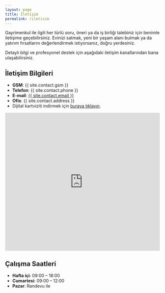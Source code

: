 ```yaml
---
layout: page
title: İletişim
permalink: /iletisim
---
```


Gayrimenkul ile ilgili her türlü soru, öneri ya da iş birliği talebiniz için benimle iletişime geçebilirsiniz.
Evinizi satmak, yeni bir yaşam alanı bulmak ya da yatırım fırsatlarını değerlendirmek istiyorsanız, doğru yerdesiniz.

Detaylı bilgi ve profesyonel destek için aşağıdaki iletişim kanallarından bana ulaşabilirsiniz.

## İletişim Bilgileri

- **GSM**: {{ site.contact.gsm }}
- **Telefon**: {{ site.contact.phone }}
- **E-mail**: <a href="mailto:{{ site.contact.email }}">{{ site.contact.email }}</a>
- **Ofis**: {{ site.contact.address }}
- Dijital kartviziti indirmek için [buraya tıklayın](/images/kartvizit.png).

<iframe src="https://www.google.com/maps/embed?pb=!1m16!1m12!1m3!1d936.2951509751748!2d28.980457940503513!3d41.05589700932986!2m3!1f0!2f0!3f0!3m2!1i1024!2i768!4f13.1!2m1!1zQ3VtaHVyaXlldCBNYWguIEfDtmtrdcWfYcSfxLEgU29rLiBCb21vbnRpIExpZmUgUmVzaWRlbmNlIE5vOjE3L0IgQm9tb250aS_FnmnFn2xpL8Swc3RhbmJ1bA!5e0!3m2!1str!2str!4v1757094082398!5m2!1str!2str" width="100%" height="450" style="border:0;" allowfullscreen="" loading="lazy" referrerpolicy="no-referrer-when-downgrade"></iframe>

## Çalışma Saatleri

- **Hafta içi**: 09:00 – 18:00
- **Cumartesi**: 09:00 – 12:00
- **Pazar**: Randevu ile